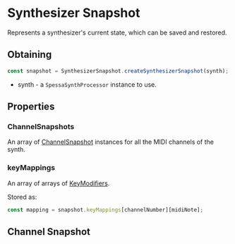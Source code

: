 # Synthesizer Snapshot
Represents a synthesizer's current state, which can be saved and restored.

## Obtaining
```js
const snapshot = SynthesizerSnapshot.createSynthesizerSnapshot(synth);
```
- synth - a `SpessaSynthProcessor` instance to use.

## Properties
### ChannelSnapshots
An array of [ChannelSnapshot](#channel-snapshot) instances for all the MIDI channels of the synth.

### keyMappings
An array of arrays of [KeyModifiers](Key-Modifier-Manager.md).

Stored as:
```js
const mapping = snapshot.keyMappings[channelNumber][midiNote];
```



## Channel Snapshot